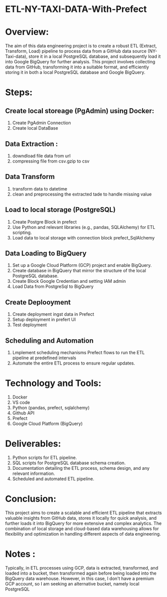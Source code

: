 # ETL-NY-TAXI-DATA-With-Prefect


# Overview:

The aim of this data engineering project is to create a robust ETL (Extract, Transform, Load) pipeline to process data from a GitHub data source (NY-Taxi-data), store it in a local PostgreSQL database, and subsequently load it into Google BigQuery for further analysis. This project involves collecting data from GitHub, transforming it into a suitable format, and efficiently storing it in both a local PostgreSQL database and Google BigQuery.



# Steps:

## Create local storeage (PgAdmin) using Docker:
1. Create PgAdmin Connection
2. Create local DataBase
   
## Data Extraction :
1. downdload file data from url
2. compressing file from csv.gzip to csv

## Data Transform
1. transform data to datetime
2. clean and preprocessing the extracted tade to handle missing value

## Load to local storage (PostgreSQL)
1. Create Postgre Block in prefect
2. Use Python and relevant libraries (e.g., pandas, SQLAlchemy) for ETL scripting.
3. Load data to local storage with connection block prefect_SqlAlchemy

## Data Loading to BigQuery
1. Set up a Google Cloud Platform (GCP) project and enable BigQuery.
2. Create database in BigQuery that mirror the structure of the local PostgreSQL database.
3. Create Block Google Credentian and setting IAM admin
4. Load Data from PostgreSql to BigQuery

## Create Deplooyment
1. Create deployment ingst data in Prefect
2. Setup deployment in prefert UI
3. Test deployment

## Scheduling and Automation
1. Lmplement scheduling mechanisms  Prefect flows to run the ETL pipeline at predefined intervals
2. Automate the entire ETL process to ensure regular updates.

# Technology and Tools:
1. Docker
2. VS code
3. Python (pandas, prefect, sqlalchemy)
4. Github API
5. Prefect
6. Google Cloud Platform (BigQuery)

# Deliverables:
1. Python scripts for ETL pipeline.
2. SQL scripts for PostgreSQL database schema creation.
3. Documentation detailing the ETL process, schema design, and any relevant information.
4. Scheduled and automated ETL pipeline.

# Conclusion:
This project aims to create a scalable and efficient ETL pipeline that extracts valuable insights from GitHub data, stores it locally for quick analysis, and further loads it into BigQuery for more extensive and complex analytics. The combination of local storage and cloud-based data warehousing allows for flexibility and optimization in handling different aspects of data engineering. 

# Notes :
Typically, in ETL processes using GCP, data is extracted, transformed, and loaded into a bucket, then transformed again before being loaded into the BigQuery data warehouse. However, in this case, I don't have a premium GCP account, so I am seeking an alternative bucket, namely local PostgreSQL

   
